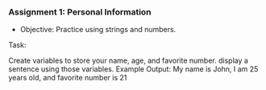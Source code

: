 ### Assignment 1: Personal Information
- Objective: Practice using strings and numbers.

Task:

Create variables to store your name, age, and favorite number.
display a sentence using those variables.
Example Output:
My name is John, I am 25 years old, and favorite number is 21